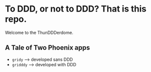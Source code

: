 # To DDD, or not to DDD? That is this repo.

Welcome to the ThunDDDerdome. 


## A Tale of Two Phoenix apps

- `gridy` --> developed sans DDD
- `gridddy` --> developed with DDD
